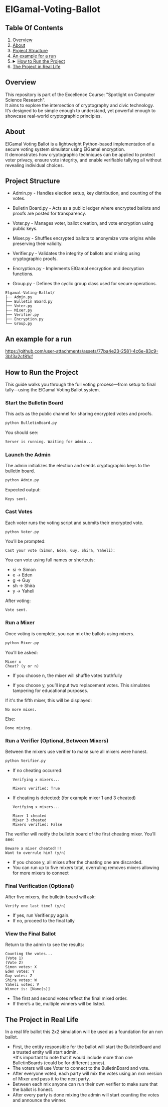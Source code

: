 # ElGamal-Voting-Ballot



<!-- TABLE OF CONTENTS -->
## Table Of Contents
<ol>
  <li><a href="#overview">Overview</a></li>
  <li><a href="#about">About</a></li>
  <li><a href="#project-structure">Project Structure</a></li>
  <li><a href="#an-example-for-a-run">An example for a run</a></li>
  <li>
    <details>
      <summary><a href="#how-to-run-the-project">How to Run the Project</a></summary>
      <ul>
          <li><a href="#start-the-bulletin-board">Start the Bulletin Board</a></li>
          <li><a href="#launch-the-admin">Launch the Admin</a></li>
          <li><a href="#cast-votes">Cast Votes</a></li>
          <li><a href="#run-a-mixer">Run a Mixer</a></li>
          <li><a href="#run-a-verifier-optional-between-mixers">Run a Verifier</a></li>
          <li><a href="#final-verification-optional">Final Verification</a></li>
          <li><a href="#view-the-final-ballot">View the Final Ballot</a></li>
      </ul>
    </details>
  </li>
  <li><a href="#the-project-in-real-life">The Project in Real Life</a></li>
</ol>


## Overview
This repository is part of the Excellence Course: "Spotlight on Computer Science Research".\
It aims to explore the intersection of cryptography and civic technology.\
It’s designed to be simple enough to understand, yet powerful enough to showcase real-world cryptographic principles.

## About
ElGamal Voting Ballot is a lightweight Python-based implementation of a secure voting system simulator using ElGamal encryption.\
It demonstrates how cryptographic techniques can be applied to protect voter privacy, ensure vote integrity, and enable verifiable tallying all without revealing individual choices.

## Project Structure
- Admin.py - Handles election setup, key distribution, and counting of the votes.
- Bulletin Board.py - Acts as a public ledger where encrypted ballots and proofs are posted for transparency.
- Voter.py - Manages voter, ballot creation, and vote encryption using public keys.
- Mixer.py - Shuffles encrypted ballots to anonymize vote origins while preserving their validity.
- Verifier.py - Validates the integrity of ballots and mixing using cryptographic proofs.
  
- Encryption.py - Implements ElGamal encryption and decryption functions.
- Group.py - Defines the cyclic group class used for secure operations.

```
Elgamal-Voting-Ballot/
├── Admin.py
├── Bulletin Board.py
├── Voter.py
├── Mixer.py
├── Verifier.py
├── Encryption.py
└── Group.py
```

## An example for a run

https://github.com/user-attachments/assets/77ba4e23-2581-4c6e-83c9-3b13a2cf81cf
  
## How to Run the Project

This guide walks you through the full voting process—from setup to final tally—using the ElGamal Voting Ballot system.

### Start the Bulletin Board
This acts as the public channel for sharing encrypted votes and proofs.
```bash
python BulletinBoard.py
```
You should see:
```bash
Server is running. Waiting for admin...
```
### Launch the Admin
The admin initializes the election and sends cryptographic keys to the bulletin board.

```bash
python Admin.py
```
Expected output:
```
Keys sent.
```

### Cast Votes
Each voter runs the voting script and submits their encrypted vote.

```bash
python Voter.py
```
You’ll be prompted:
```
Cast your vote (Simon, Eden, Guy, Shira, Yaheli):
```

You can vote using full names or shortcuts:
- si → Simon
- e → Eden
- g → Guy
- sh → Shira
- y → Yaheli
  
After voting:
```
Vote sent.
```


### Run a Mixer
Once voting is complete, you can mix the ballots using mixers.
```bash
python Mixer.py
```
You’ll be asked:
```
Mixer x
Cheat? (y or n)
```
- If you choose n, the mixer will shuffle votes truthfully
    
- If you choose y, you’ll input two replacement votes. This simulates tampering for educational purposes.

If it's the fifth mixer, this will be displayed:
```
No more mixes.
```
Else:
```
Done mixing.
```
### Run a Verifier (Optional, Between Mixers)
Between the mixers use verifier to make sure all mixers were honest.

```bash
python Verifier.py
```
- If no cheating occurred:
  ```
  Verifying x mixers...
  
  Mixers verified: True
  ```
- If cheating is detected: (for example mixer 1 and 3 cheated)
  ```
  Verifying x mixers...
  
  Mixer 1 cheated
  Mixer 3 cheated
  Mixers verified: False
  ```
The verifier will notify the bulletin board of the first cheating mixer. You’ll see:
```
Beware a mixer cheated!!!
Want to overrule him? (y/n)
```
- If you choose y, all mixes after the cheating one are discarded.
- You can run up to five mixers total, overruling removes mixers allowing for more mixers to connect

### Final Verification (Optional)
After five mixers, the bulletin board will ask:
```
Verify one last time? (y/n)
```
- If yes, run Verifier.py again.
- If no, proceed to the final tally

### View the Final Ballot
Return to the admin to see the results:
```
Counting the votes...
(Vote 1)
(Vote 2)
Simon votes: X
Eden votes: Y
Guy votes: Z
Shira votes: W
Yaheli votes: V
Winner is: [Name(s)]
```
- The first and second votes reflect the final mixed order.
- If there’s a tie, multiple winners will be listed.

## The Project in Real Life 

In a real life ballot this 2x2 simulation will be used as a foundation for an nxn ballot.
- First, the entity responsible for the ballot will start the BulletinBoard and a trusted entity will start admin.\
*It's important to note that it would include more than one BulletinBoards (could be for different zones).
- The voters will use Voter to connect to the BulletinBoard and vote.
- After everyone voted, each party will mix the votes using an nxn version of Mixer and pass it to the next party.
- Between each mix anyone can run their own verifier to make sure that the ballot is honest.
- After every party is done mixing the admin will start counting the votes and announce the winner.
